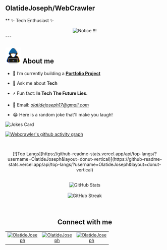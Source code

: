 ## OlatideJoseph/WebCrawler
** ✨ Tech Enthusiast ✨

<div align="center">
	<img src="https://readme-typing-svg.herokuapp.com?font=Fira+Code&pause=1000&color=15F7A5&random=false&width=435&lines=Hi+there+%F0%9F%91%8B++I'm+Olatide+;Details+about+me...;Software+Engineer;Full-Stack+Developer;Tech+Problem+Solver" alt="Notice !!!" />
</div>
---
<br>

## <picture><img src = "https://github.com/0xAbdulKhalid/0xAbdulKhalid/raw/main/assets/mdImages/about_me.gif" width = 50px></picture> **About me**

- 🔭 I’m currently building a [**Portfolio Project**](https://github.com/OlatideJoseph/webcrawler)

- 💬 Ask me about **Tech**

- ⚡ Fun fact: **In Tech The Future Lies.**

- 📨️ Email: *olatidejoseph17@gmail.com*

-  😂 Here is a random joke that'll make you laugh!


![Jokes Card](https://readme-jokes.vercel.app/api?hideBorder&theme=cobalt&qColor=%23944bcc&aColor=%23bbdb51)

[![Webcrawler's github activity graph](https://github-readme-activity-graph.vercel.app/graph?username=OlatideJoseph&bg_color=ffffff&color=708090&line=21fc0d&point=000000&area=true&hide_border=true)](https://github.com/OlatideJoseph/)

<br>
<p align="center">
   [![Top Langs](https://github-readme-stats.vercel.app/api/top-langs/?username=OlatideJoseph&layout=donut-vertical)](https://github-readme-stats.vercel.app/api/top-langs/?username=OlatideJoseph&layout=donut-vertical)
</p>

<br>

<div align="center">
    <img src="https://github-readme-stats.vercel.app/api?username=OlatideJoseph&show_icons=true" alt="GitHub Stats" />
</div>
<br>

<div align="center">
  <img src="https://streak-stats.demolab.com?user=OlatideJoseph" alt="GitHub Streak" />
</div>
<br><br>

<h2 align="center"> Connect with me </h2>
<table align="center">
   <tr>
      <td align="center" width="90">
         <a href="https://twitter.com/OlatideJosephA" target="blank"><img align="center" src="https://raw.githubusercontent.com/rahuldkjain/github-profile-readme-generator/master/src/images/icons/Social/twitter.svg" alt="OlatideJoseph" height="30" width="40" /></a>
      </td>
      <td align="center" width="90">
         <a href="https://www.instagram.com/adeniyiolatide" target="_blank"><img align="center" src="https://raw.githubusercontent.com/rahuldkjain/github-profile-readme-generator/master/src/images/icons/Social/instagram.svg" alt="OlatideJoseph" height="30" width="40" /></a>
      </td>
      <td align="center" width="90">
         <a href="https://wa.me/2348079313654/?text=Hello+Olatide,," target="blank"><img align="center" src="https://raw.githubusercontent.com/rahuldkjain/github-profile-readme-generator/master/src/images/icons/Social/whatsapp.svg" alt="OlatideJoseph" height="30" width="40" /></a>
      </td>
   </tr>
</table>
